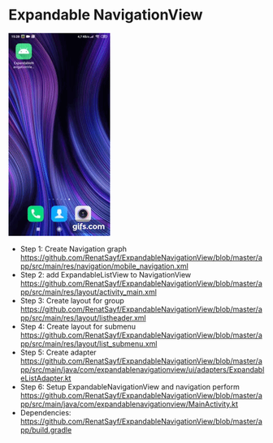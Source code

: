# Expandable NavigationView

![Image alt](https://github.com/RenatSayf/ExpandableNavigationView/blob/master/app/src/main/res/images/expand_navigation.gif)

* Step 1: Create Navigation graph https://github.com/RenatSayf/ExpandableNavigationView/blob/master/app/src/main/res/navigation/mobile_navigation.xml
* Step 2: add ExpandableListView to NavigationView https://github.com/RenatSayf/ExpandableNavigationView/blob/master/app/src/main/res/layout/activity_main.xml
* Step 3: Create layout for group https://github.com/RenatSayf/ExpandableNavigationView/blob/master/app/src/main/res/layout/listheader.xml
* Step 4: Create layout for submenu https://github.com/RenatSayf/ExpandableNavigationView/blob/master/app/src/main/res/layout/list_submenu.xml
* Step 5: Create adapter https://github.com/RenatSayf/ExpandableNavigationView/blob/master/app/src/main/java/com/expandablenavigationview/ui/adapters/ExpandableListAdapter.kt
* Step 6: Setup ExpandableNavigationView and navigation perform https://github.com/RenatSayf/ExpandableNavigationView/blob/master/app/src/main/java/com/expandablenavigationview/MainActivity.kt
* Dependencies: https://github.com/RenatSayf/ExpandableNavigationView/blob/master/app/build.gradle
